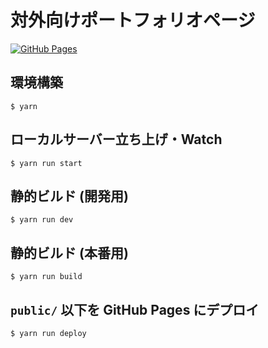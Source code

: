 # 対外向けポートフォリオページ

[![GitHub Pages](https://github.com/tissueMO/portfolio/actions/workflows/gh-pages.yml/badge.svg)](https://github.com/tissueMO/portfolio/actions/workflows/gh-pages.yml)

## 環境構築

`$ yarn`

## ローカルサーバー立ち上げ・Watch

`$ yarn run start`

## 静的ビルド (開発用)

`$ yarn run dev`

## 静的ビルド (本番用)

`$ yarn run build`

## `public/` 以下を GitHub Pages にデプロイ

`$ yarn run deploy`
